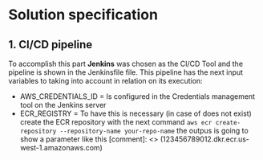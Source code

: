 # Solution specification

## 1. CI/CD pipeline

To accomplish this part **Jenkins** was chosen as the CI/CD Tool and the pipeline is shown in the Jenkinsfile file. This pipeline has the next input variables to taking into account in relation on its execution:

- AWS_CREDENTIALS_ID = Is configured in the Credentials management tool on the Jenkins server
- ECR_REGISTRY = To have this is necessary (in case of does not exist) create the ECR repository with the next command `aws ecr create-repository --repository-name your-repo-name` the outpus is going to show a parameter like this [comment]: <> (123456789012.dkr.ecr.us-west-1.amazonaws.com)
